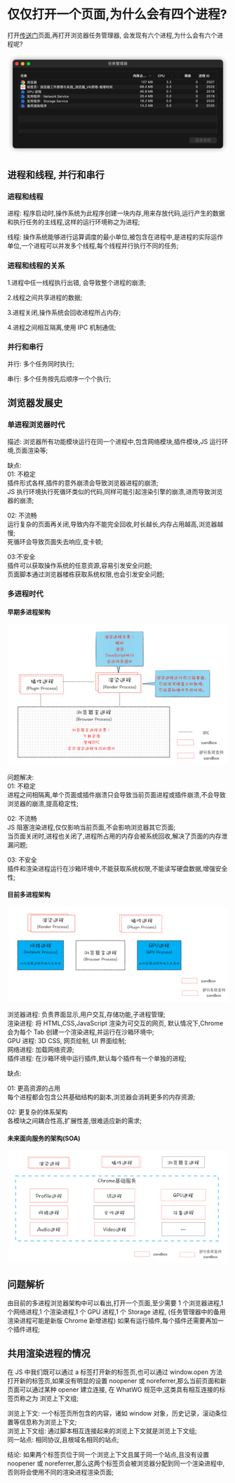 # 仅仅打开一个页面,为什么会有四个进程?

打开[传送门](https://time.geekbang.org/column/intro/216)页面,再打开浏览器任务管理器, 会发现有六个进程,为什么会有六个进程呢?

![任务管理器](../images/01/01.png)

## 进程和线程, 并行和串行

### 进程和线程

进程: 程序启动时,操作系统为此程序创建一块内存,用来存放代码,运行产生的数据和执行任务的主线程,这样的运行环境称之为进程;

线程: 操作系统能够进行运算调度的最小单位,被包含在进程中,是进程的实际运作单位,一个进程可以并发多个线程,每个线程并行执行不同的任务;

### 进程和线程的关系

1.进程中任一线程执行出错, 会导致整个进程的崩溃;

2.线程之间共享进程的数据;

3.进程关闭,操作系统会回收进程所占内存;

4.进程之间相互隔离,使用 IPC 机制通信;

### 并行和串行

并行: 多个任务同时执行;

串行: 多个任务按先后顺序一个个执行;

## 浏览器发展史

### 单进程浏览器时代

描述: 浏览器所有功能模块运行在同一个进程中,包含网络模块,插件模块,JS 运行环境,页面渲染等;

缺点:  
01: 不稳定  
插件形式各样,插件的意外崩溃会导致浏览器进程的崩溃;  
JS 执行环境执行死循环类似的代码,同样可能引起渲染引擎的崩溃,进而导致浏览器的崩溃;

02: 不流畅  
运行复杂的页面再关闭,导致内存不能完全回收,时长越长,内存占用越高,浏览器越慢;  
死循环会导致页面失去响应,变卡顿;

03:不安全  
插件可以获取操作系统的任意资源,容易引发安全问题;  
页面脚本通过浏览器楼栋获取系统权限,也会引发安全问题;

### 多进程时代

#### 早期多进程架构

![早期多进程架构](../images/01/02.png)

问题解决:  
01: 不稳定  
进程之间相隔离,单个页面或插件崩溃只会导致当前页面进程或插件崩溃,不会导致浏览器的崩溃,提高稳定性;

02: 不流畅  
JS 阻塞渲染进程,仅仅影响当前页面,不会影响浏览器其它页面;  
当页面关闭时,进程也关闭了,进程所占用的内存会被系统回收,解决了页面的内存泄漏问题;

03: 不安全  
插件和渲染进程运行在沙箱环境中,不能获取系统权限,不能读写硬盘数据,增强安全性;

#### 目前多进程架构

![目前多进程架构](../images/01/03.png)

浏览器进程: 负责界面显示,用户交互,存储功能,子进程管理;  
渲染进程: 将 HTML,CSS,JavaScript 渲染为可交互的网页, 默认情况下,Chrome 会为每个 Tab 创建一个渲染进程,并运行在沙箱环境中;  
GPU 进程: 3D CSS, 网页绘制, UI 界面绘制;  
网络进程: 加载网络资源;  
插件进程: 在沙箱环境中运行插件,默认每个插件有一个单独的进程;

缺点:

01: 更高资源的占用  
每个进程都会包含公共基础结构的副本,浏览器会消耗更多的内存资源;

02: 更复杂的体系架构  
各模块之间耦合性高,扩展性差,很难适应新的需求;

#### 未来面向服务的架构(SOA)

![未来面向服务的架构](../images/01/04.png)

## 问题解析

由目前的多进程浏览器架构中可以看出,打开一个页面,至少需要 1 个浏览器进程,1 个网络进程,1 个渲染进程,1 个 GPU 进程,1 个 Storage 进程, (任务管理器中的备用渲染进程可能是新版 Chrome 新增进程) 如果有运行插件,每个插件还需要再加一个插件进程;

## 共用渲染进程的情况

在 JS 中我们既可以通过 a 标签打开新的标签页,也可以通过 window.open 方法打开新的标签页,如果没有明显的设置 noopener 或 noreferrer,那么当前页面和新页面可以通过某种 opener 建立连接, 在 WhatWG 规范中,这类具有相互连接的标签页称之为 浏览上下文组;

浏览上下文: 一个标签页所包含的内容，诸如 window 对象，历史记录，滚动条位置等信息称为浏览上下文;  
浏览上下文组: 通过脚本相互连接起来的浏览上下文就是浏览上下文组;  
同一站点: 相同协议,且根域名相同的站点;

结论: 如果两个标签页位于同一个浏览上下文且属于同一个站点,且没有设置 noopener 或 noreferrer,那么这两个标签页会被浏览器分配到同一个渲染进程中,否则将会使用不同的渲染进程渲染页面;
